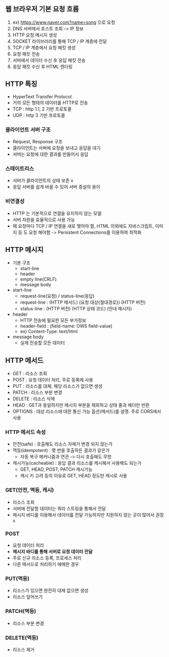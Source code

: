 ## 웹 브라우저 기본 요청 흐름
1. ex) https://www.naver.com?name=song 으로 요청
2. DNS 서버에서 호스트 조회 -> IP 정보
3. HTTP 요청 메시지 생성
4. SOCKET 라이브러리를 통해 TCP / IP 계층에 전달
5. TCP / IP 계층에서 요청 패킷 생성
6. 요청 패킷 전송
7. 서버에서 데이터 수신 후 응답 패킷 전송
8. 응답 패킷 수신 후 HTML 렌더링

## HTTP 특징
- HyperText Transfer Protocol
- 거의 모든 형태의 데이터를 HTTP로 전송
- TCP : http 1.1, 2 기반 프로토콜
- UDP : http 3 기반 프로토콜

### 클라이언트 서버 구조
- Request, Response 구조
- 클라이언트는 서버에 요청을 보내고 응답을 대기
- 서버는 요청에 대한 결과를 만들어서 응답

### 스테이트리스
- 서버가 클라이언트의 상태 보존 x
- 응답 서버를 쉽게 바꿀 수 있어 서버 증설의 용이

### 비연결성
- HTTP 는 기본적으로 연결을 유지하지 않는 모델
- 서버 자원을 효율적으로 사용 가능
- 매 요청마다 TCP / IP 연결을 새로 맺어야 함, HTML 이외에도 자바스크립트, 이미지 등 도 요청 해야함 -> Persistent Connections를 이용하여 최적화

## HTTP 메시지
- 기본 구조
	- start-line 
	- header
	- empty line(CRLF)
	- message body
- start-line
	- request-line(요청) / status-line(응답)
	- request-line : (HTTP 메서드) (요청 대상{절대경로}) (HTTP 버전)
	- status-line : (HTTP 버전) (HTTP 상태 코드) (안내 메시지)
- header
	- HTTP 전송에 필요한 모든 부가정보
	- header-field : (field-name: OWS field-value) 
	- ex) Content-Type: text/html
- message body
	- 실제 전송할 모든 데이터

## HTTP 메서드
- GET : 리소스 조회
- POST : 요청 데이터 처리, 주로 등록에 사용
- PUT : 리소스를 대체, 해당 리소스가 없으면 생성
- PATCH : 리소스 부분 변경
- DELETE : 리소스 삭제
- HEAD : GET과 동일하지만 메시지 부분을 제외하고 상태 줄과 헤더만 반환
- OPTIONS : 대상 리소스에 대한 통신 가능 옵션(메서드)를 설명. 주로 CORS에서 사용
### HTTP 메서드 속성
- 안전(safe) : 호출해도 리소스 자체가 변경 되지 않는가
- 멱등(idempotent) : 몇 번을 호출하든 결과가 같은가
	- 자동 복구 메커니즘과 연관 -> 다시 호출해도 무방
- 캐시가능(cacheable) : 응답 결과 리소스를 캐시해서 사용해도 되는가
	- GET, HEAD, POST, PATCH 캐시가능
	- 캐시 키 고려 등의 이유로 GET, HEAD 정도만 캐시로 사용
### GET(안전, 멱등, 캐시)
- 리소스 조회
- 서버에 전달할 데이터는 쿼리 스트링을 통해서 전달
- 메시지 바디를 이용해서 데이터를 전달 가능하지만 지원하지 않는 곳이 많아서 권장 x
### POST
- 요청 데이터 처리
- **메시지 바디를 통해 서버로 요청 데이터 전달**
- 주로 신규 리소스 등록, 프로세스 처리
- 다른 메서드로 처리하기 애매한 경우
### PUT(멱등)
- 리소스가 있으면 완전히 대체 없으면 생성
- 리소스 덮어쓰기
### PATCH(멱등)
- 리소스 부분 변경
### DELETE(멱등)
- 리소스 제거